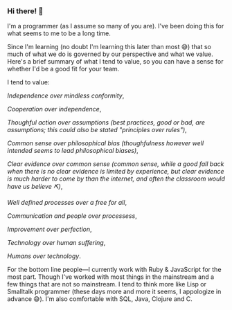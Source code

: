 ### Hi there! 👋

I'm a programmer (as I assume so many of you are). I've been doing this for what seems to me to be a long time.

Since I'm learning (no doubt I'm learning this later than most 😅) that so much of what we do is governed by our perspective and what we value. Here's a brief summary of what I tend to value, so you can have a sense for whether I'd be a good fit for your team.

I tend to value:

*Independence over mindless conformity*,

*Cooperation over independence*,

*Thoughful action over assumptions (best practices, good or bad, are assumptions; this could also be stated "principles over rules")*,

*Common sense over philosophical bias (thoughfulness however well intended seems to lead philosophical biases)*,

*Clear evidence over common sense (common sense, while a good fall back when there is no clear evidence is limited by experience, but clear evidence is much harder to come by than the internet, and often the classroom would have us believe ⛏️)*,

*Well defined processes over a free for all*,

*Communication and people over processess*,

*Improvement over perfection*,

*Technology over human suffering*,

*Humans over technology*.

For the bottom line people&mdash;I currently work with Ruby & JavaScript for the most part. Though I've worked with most things in the mainstream and a few things that are not so mainstream. I tend to think more like Lisp or Smalltalk programmer (these days more and more it seems, I appologize in advance 😅).  I'm also comfortable with SQL, Java, Clojure and C.
